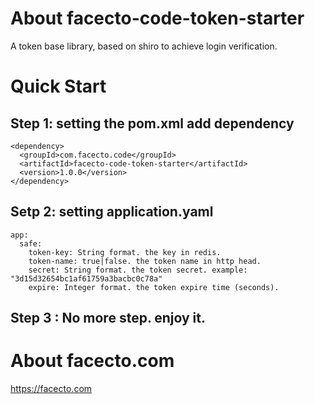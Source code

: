 # About facecto-code-token-starter
A token base library, based on shiro to achieve login verification.

# Quick Start
## Step 1: setting the pom.xml add dependency 
```
<dependency>
  <groupId>com.facecto.code</groupId>
  <artifactId>facecto-code-token-starter</artifactId>
  <version>1.0.0</version>
</dependency>
```
## Setp 2: setting application.yaml
```
app:
  safe:
    token-key: String format. the key in redis.
    token-name: true|false. the token name in http head.
    secret: String format. the token secret. example: "3d15d32654bc1af61759a3bacbc0c78a"
    expire: Integer format. the token expire time (seconds).    
```

## Step 3 : No more step. enjoy it.


# About facecto.com
https://facecto.com


